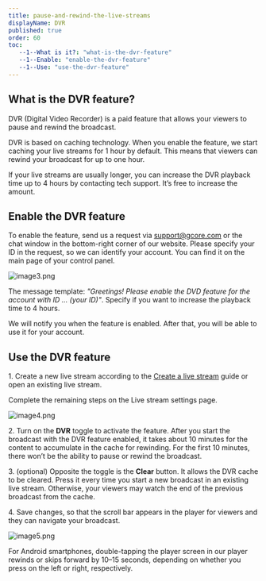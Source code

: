 ```yaml
---
title: pause-and-rewind-the-live-streams
displayName: DVR
published: true
order: 60
toc:
   --1--What is it?: "what-is-the-dvr-feature"
   --1--Enable: "enable-the-dvr-feature"
   --1--Use: "use-the-dvr-feature"
---
```

  
  

What is the DVR feature?
------------------------

DVR (Digital Video Recorder) is a paid feature that allows your viewers to pause and rewind the broadcast.

DVR is based on caching technology. When you enable the feature, we start caching your live streams for 1 hour by default. This means that viewers can rewind your broadcast for up to one hour.

If your live streams are usually longer, you can increase the DVR playback time up to 4 hours by contacting tech support. It’s free to increase the amount.

Enable the DVR feature
----------------------

To enable the feature, send us a request via [support@gcore.com](mailto:support@gcore.com) or the chat window in the bottom-right corner of our website. Please specify your ID in the request, so we can identify your account. You can find it on the main page of your control panel.

<img src="https://support.gcore.com/hc/article_attachments/9654962196625" alt="image3.png">

The message template: _"Greetings! Please enable the DVD feature for the account with ID … (your ID)"_. Specify if you want to increase the playback time to 4 hours.

We will notify you when the feature is enabled. After that, you will be able to use it for your account.

Use the DVR feature
-------------------

1\. Create a new live stream according to the [Create a live stream](https://gcore.com/support/articles/5307972492945/) guide or open an existing live stream.

Complete the remaining steps on the Live stream settings page.

<img src="https://support.gcore.com/hc/article_attachments/9654917509521" alt="image4.png">

2. Turn on the **DVR** toggle to activate the feature. After you start the broadcast with the DVR feature enabled, it takes about 10 minutes for the content to accumulate in the cache for rewinding. For the first 10 minutes, there won’t be the ability to pause or rewind the broadcast.

3. (optional) Opposite the toggle is the **Clear** button. It allows the DVR cache to be cleared. Press it every time you start a new broadcast in an existing live stream. Otherwise, your viewers may watch the end of the previous broadcast from the cache.

4. Save changes, so that the scroll bar appears in the player for viewers and they can navigate your broadcast.

<img src="https://support.gcore.com/hc/article_attachments/9654917633553" alt="image5.png">

For Android smartphones, double-tapping the player screen in our player rewinds or skips forward by 10–15 seconds, depending on whether you press on the left or right, respectively.